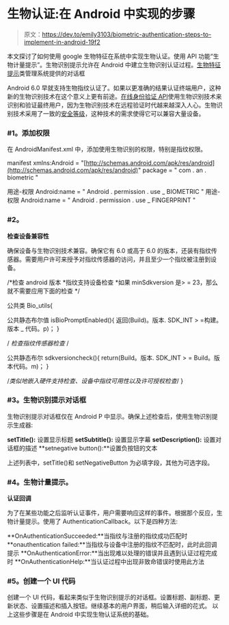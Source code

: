 # 生物认证:在 Android 中实现的步骤

> 原文：<https://dev.to/emily3103/biometric-authentication-steps-to-implement-in-android-19f2>

本文探讨了如何使用 google 生物特征在系统中实现生物认证。使用 API 功能“生物计量提示”。生物识别提示允许在 Android 中建立生物识别认证过程。[生物特征提示](https://developer.android.com/reference/android/hardware/biometrics/BiometricPrompt)类管理系统提供的对话框

Android 6.0 早就支持生物指纹认证了。如果以更准确的结果认证终端用户，这种新的生物识别技术在这个意义上更有前途。[在线身份验证 API](https://shuftipro.com/api/docs/?python#verification-services)使用生物识别技术来识别和验证最终用户，因为生物识别技术在远程验证时代越来越深入人心。生物识别技术采用了一致的[安全等级](https://shuftipro.com/blogs/biometric-authentication-its-applications-and-associated-constraints/)，这种技术的需求使得它可以兼容大量设备。

### **#1。添加权限**

在 AndroidManifest.xml 中，添加使用生物识别的权限，特别是指纹权限。

manifest xmlns:Android = "[http://schemas.android.com/apk/res/android](http://schemas.android.com/apk/res/android)"
package = " com . an . biometric "

用途-权限 Android:name = " Android . permission . use _ BIOMETRIC "
用途-权限 Android:name = " Android . permission . use _ FINGERPRINT "

### **#2。**

**检查设备兼容性**

确保设备与生物识别技术兼容。确保它有 6.0 或高于 6.0 的版本，还装有指纹传感器。需要用户许可来授予对指纹传感器的访问，并且至少一个指纹被注册到设备。

/*检查 android 版本
*指纹支持设备检查
*如果 minSdkversion 是> = 23，那么就不需要应用下面的检查
*/

公共类 Bio_utils{

公共静态布尔值 isBioPromptEnabled(){
返回(Build)。版本. SDK_INT > =构建。版本 _ 代码。p)；
}

/ *检查指纹传感器检查* /

公共静态布尔 sdkversioncheck(){
return(Build。版本. SDK_INT > = Build。版本代码。m)；
}

/*类似地嵌入硬件支持检查、设备中指纹可用性以及许可授权检查*/
}

### **#3。生物识别提示对话框**

生物识别提示对话框仅在 Android P 中显示。确保上述检查后，使用生物识别提示生成器:

**setTitle():** 设置显示标题
**setSubtitle():** 设置显示字幕
**setDescription():** 设置对话框的描述
**setnegative button():**设置负按钮的文本

上述列表中，setTitle()和 setNegativeButton 为必填字段，其他为可选字段。

### **#4。生物计量提示。**

**认证回调**

为了在某些功能之后监听认证事件，用户需要响应这样的事件。根据那个反应，生物计量提示。使用了 AuthenticationCallback。以下是四种方法:

**OnAuthenticationSucceeded:**当指纹与注册的指纹成功匹配时
**onauthentication failed:**当指纹与设备中注册的指纹不匹配时，此时此回调提示
**OnAuthenticationError:**当出现难以处理的错误并且遇到认证过程完成时
**OnAuthenticationHelp:**当认证过程中出现非致命错误时使用此方法

### **#5。创建一个 UI 代码**

创建一个 UI 代码，看起来类似于生物识别提示的对话框。设置标题、副标题、更新状态、设置描述和插入按钮。继续基本的用户界面，稍后输入详细的花式。
以上这些步骤是在 Android 中实现生物认证系统的基础。
